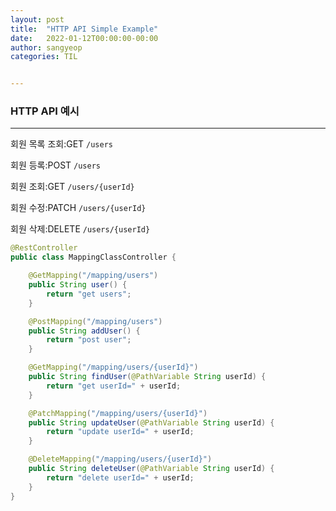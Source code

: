 ```yaml
---
layout: post
title:  "HTTP API Simple Example"
date:   2022-01-12T00:00:00-00:00
author: sangyeop
categories: TIL


---
```






### HTTP API 예시

------

회원 목록 조회:GET  `/users`

회원 등록:POST `/users`

회원 조회:GET `/users/{userId}`

회원 수정:PATCH `/users/{userId}`

회원 삭제:DELETE `/users/{userId}`



```java
@RestController
public class MappingClassController {

    @GetMapping("/mapping/users")
    public String user() {
        return "get users";
    }

    @PostMapping("/mapping/users")
    public String addUser() {
        return "post user";
    }

    @GetMapping("/mapping/users/{userId}")
    public String findUser(@PathVariable String userId) {
        return "get userId=" + userId;
    }

    @PatchMapping("/mapping/users/{userId}")
    public String updateUser(@PathVariable String userId) {
        return "update userId=" + userId;
    }

    @DeleteMapping("/mapping/users/{userId}")
    public String deleteUser(@PathVariable String userId) {
        return "delete userId=" + userId;
    }
}

```



